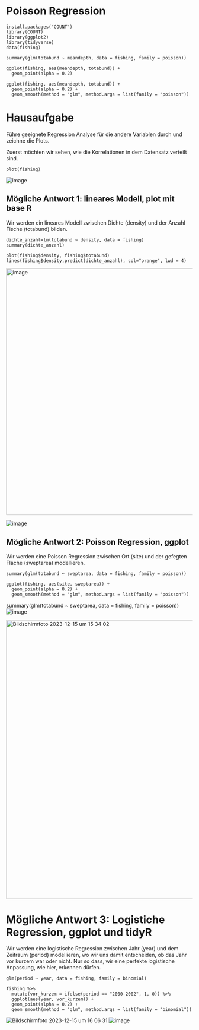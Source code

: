 
# Poisson Regression

```
install.packages("COUNT")
library(COUNT)
library(ggplot2)
library(tidyverse)
data(fishing)
```
```
summary(glm(totabund ~ meandepth, data = fishing, family = poisson))
```
```
ggplot(fishing, aes(meandepth, totabund)) +
  geom_point(alpha = 0.2) 
```
```
ggplot(fishing, aes(meandepth, totabund)) +
  geom_point(alpha = 0.2) +
  geom_smooth(method = "glm", method.args = list(family = "poisson"))
```


# Hausaufgabe

Führe geeignete Regression Analyse für die andere Variablen durch und zeichne die Plots.

Zuerst möchten wir sehen, wie die Korrelationen in dem Datensatz verteilt sind.
```
plot(fishing)
```
![image](https://github.com/tbilgin/DataScienceCourse/assets/26571015/5260f9bc-9864-4542-9bfb-ce0590dd1786)

## Mögliche Antwort 1: lineares Modell, plot mit base R

Wir werden ein lineares Modell zwischen Dichte (density) und der Anzahl Fische (totabund) bilden.
```
dichte_anzahl=lm(totabund ~ density, data = fishing)
summary(dichte_anzahl)

plot(fishing$density, fishing$totabund)
lines(fishing$density,predict(dichte_anzahl), col="orange", lwd = 4)
```
<img width="664" alt="image" src="https://github.com/tbilgin/DataScienceCourse/assets/26571015/c7438c22-4403-45e8-b4e6-c77ccd46f07d">

![image](https://github.com/tbilgin/DataScienceCourse/assets/26571015/2a5ff02d-db49-4da0-8ca9-53ff19e233af)

## Mögliche Antwort 2: Poisson Regression, ggplot

Wir werden eine Poisson Regression zwischen Ort (site) und der gefegten Fläche (sweptarea) modellieren.

```
summary(glm(totabund ~ sweptarea, data = fishing, family = poisson))

ggplot(fishing, aes(site, sweptarea)) +
  geom_point(alpha = 0.2) +
  geom_smooth(method = "glm", method.args = list(family = "poisson"))
```
summary(glm(totabund ~ sweptarea, data = fishing, family = poisson))
![image](https://github.com/tbilgin/DataScienceCourse/assets/26571015/2218dad3-e161-44b8-adb7-dc646e31c99c)

<img width="751" alt="Bildschirmfoto 2023-12-15 um 15 34 02" src="https://github.com/tbilgin/DataScienceCourse/assets/26571015/bdc97ba5-c4e2-4cd9-b940-b85b7ca901b9">

# Mögliche Antwort 3: Logistiche Regression, ggplot und tidyR

Wir werden eine logistische Regression zwischen Jahr (year) und dem Zeitraum (period) modellieren, wo wir uns damit entscheiden, ob das Jahr vor kurzem war oder nicht. Nur so dass, wir eine perfekte logistische Anpassung, wie hier, erkennen dürfen.

```
glm(period ~ year, data = fishing, family = binomial)

fishing %>%
  mutate(vor_kurzem = ifelse(period == "2000-2002", 1, 0)) %>%
  ggplot(aes(year, vor_kurzem)) +
  geom_point(alpha = 0.2) +
  geom_smooth(method = "glm", method.args = list(family = "binomial"))
```
![Bildschirmfoto 2023-12-15 um 16 06 31](https://github.com/tbilgin/DataScienceCourse/assets/26571015/afcb84c8-f5a7-4eea-bf7a-a73c50ce0ccc)
![image](https://github.com/tbilgin/DataScienceCourse/assets/26571015/a649be81-b1ff-4fdf-9f17-7d61b05504cf)








